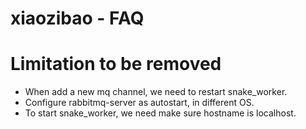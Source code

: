 xiaozibao - FAQ
=========
# Limitation to be removed
- When add a new mq channel, we need to restart snake_worker.
- Configure rabbitmq-server as autostart, in different OS.
- To start snake_worker, we need make sure hostname is localhost.

